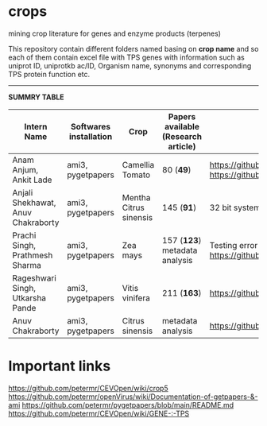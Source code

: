# crops
mining crop literature for genes and enzyme products (terpenes)

This repository contain different folders named basing on **crop name** and so each of them contain excel file with TPS genes with information such as uniprot ID, uniprotkb ac/ID, Organism name, synonyms and corresponding TPS protein function etc. 

****
**SUMMRY TABLE**

| Intern Name|Softwares installation|Crop| Papers available (Research article)|Wikipage|
   | --- | ---| --- | --- |--- |
   |Anam Anjum, Ankit Lade|ami3, pygetpapers|Camellia<br/>Tomato | 80 (**49**)|https://github.com/petermr/crops/blob/main/Solanum%20lycopersicum/eo_tomato.xml https://github.com/petermr/crops/blob/main/Camellia/eo_CAMSITps.xml|
   | Anjali Shekhawat, Anuv Chakraborty| ami3, pygetpapers |Mentha<br/>Citrus sinensis | 145 (**91**) |32 bit system https://github.com/petermr/crops/blob/main/Mentha/eo_menthaTPS.xml|
   | Prachi Singh, Prathmesh Sharma|ami3, pygetpapers |Zea mays | 157 (**123**) metadata analysis|Testing error java https://github.com/petermr/crops/blob/main/Zea%20mays/eo_ZeaTPS.xml|
   | Rageshwari Singh, Utkarsha Pande|ami3, pygetpapers |Vitis vinifera | 211 (**163**) |https://github.com/petermr/crops/blob/main/Vitis%20vinifera/eo_VVinifera.xml|
   |Anuv Chakraborty | ami3, pygetpapers | Citrus sinensis|metadata analysis|https://github.com/petermr/CEVOpen/wiki/Activities-Summary:-Anuv|

# Important links
https://github.com/petermr/CEVOpen/wiki/crop5      
https://github.com/petermr/openVirus/wiki/Documentation-of-getpapers-&-ami       https://github.com/petermr/pygetpapers/blob/main/README.md      
https://github.com/petermr/CEVOpen/wiki/GENE-:-TPS
